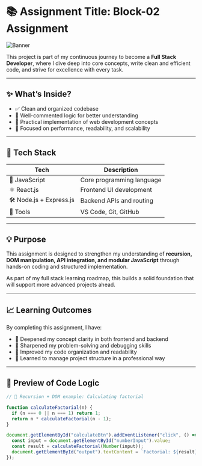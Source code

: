 # 📚 Assignment Title: Block-02 Assignment

![Banner](https://readme-typing-svg.demolab.com?font=Fira+Code&pause=1000&color=36BCF7&width=435&lines=Welcome+to+my+assignment+repository!+🚀;Building+my+full-stack+skills+step-by-step...)

This project is part of my continuous journey to become a **Full Stack Developer**, where I dive deep into core concepts, write clean and efficient code, and strive for excellence with every task.

---

## ✨ What’s Inside?

- ✅ Clean and organized codebase  
- 🧠 Well-commented logic for better understanding  
- 📌 Practical implementation of web development concepts  
- 🚀 Focused on performance, readability, and scalability  

---

## 📂 Tech Stack

| Tech | Description |
|------|-------------|
| 🧾 JavaScript | Core programming language |
| ⚛️ React.js | Frontend UI development |
| 🛠️ Node.js + Express.js | Backend APIs and routing |
| 🧰 Tools | VS Code, Git, GitHub |

---

## 💡 Purpose

This assignment is designed to strengthen my understanding of **recursion, DOM manipulation, API integration, and modular JavaScript** through hands-on coding and structured implementation.

As part of my full stack learning roadmap, this builds a solid foundation that will support more advanced projects ahead.

---

## 📈 Learning Outcomes

By completing this assignment, I have:

- 📖 Deepened my concept clarity in both frontend and backend  
- 🧩 Sharpened my problem-solving and debugging skills  
- 🧹 Improved my code organization and readability  
- 🧠 Learned to manage project structure in a professional way  

---

## 🧪 Preview of Code Logic

```javascript
// 📌 Recursion + DOM example: Calculating factorial

function calculateFactorial(n) {
  if (n === 0 || n === 1) return 1;
  return n * calculateFactorial(n - 1);
}

document.getElementById("calculateBtn").addEventListener("click", () => {
  const input = document.getElementById("numberInput").value;
  const result = calculateFactorial(Number(input));
  document.getElementById("output").textContent = `Factorial: ${result}`;
});
